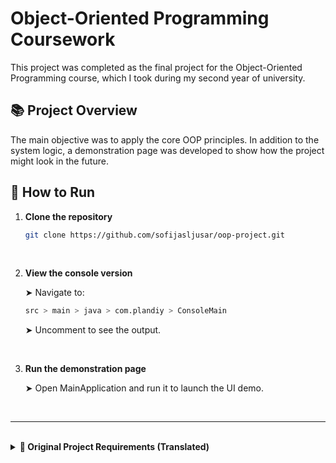 # Object-Oriented Programming Coursework

This project was completed as the final project for the Object-Oriented Programming course, which I took during my second year of university.

## 📚 Project Overview

The main objective was to apply the core OOP principles.
In addition to the system logic, a demonstration page was developed to show how the project might look in the future.

## 🚀 How to Run

1. **Clone the repository**
   ```bash
   git clone https://github.com/sofijasljusar/oop-project.git
   ```
   
   <br>

2. **View the console version**
   <p>➤ Navigate to:</p>

   ```bash
   src > main > java > com.plandiy > ConsoleMain
   ```

   <p>➤ Uncomment to see the output.</p>

   <br>

3. **Run the demonstration page**
   <p>➤ Open MainApplication and run it to launch the UI demo.</p>

   <br>
---
   <br>

<details>
<summary><strong>📄 Original Project Requirements (Translated)</strong></summary>

<br>

#### Project Management System

The project management system is designed for planning, organizing, and controlling the execution of projects. It helps track tasks, deadlines, resources, and team collaboration. The system must support the following functionality:

#### Core Functional Requirements

- Create and manage projects, tasks, and subtasks
- Assign executors to tasks and track their progress
- Set and monitor task deadlines
- Manage project resources (human and material)
- Generate reports on project status and team performance
- Track project budgets and expenses
- Facilitate communication between project participants

#### Class Hierarchy

- **`Project`**  
  *Attributes:* ID, name, description, start date, end date, status, list of tasks, budget  
  *Methods:* add/remove task, update status, calculate progress  
  *Relations:* composition with `Task`, aggregation with `User`

- **`Task`**  
  *Attributes:* ID, name, description, status, priority, start date, deadline, executor, list of subtasks  
  *Methods:* add/remove subtask, assign executor, update status  
  *Relations:* composition with `Subtask`, aggregation with `User`

- **`Subtask`** *(inherits from `Task`)*  
  *Additional attributes and methods specific to subtasks*

- **`User`**  
  *Attributes:* ID, name, email, role, list of assigned tasks  
  *Methods:* add/remove task, update user info  
  *Relations:* aggregation with `Task`

- **`Resource`**  
  *Attributes:* ID, name, type (human/material), availability, cost  
  *Methods:* check availability, reserve, release

- **`Budget`**  
  *Attributes:* total budget, spent amount, remaining  
  *Methods:* add expense, check balance, generate financial report

- **`Report`**  
  *Attributes:* report type, period, data  
  *Methods:* generate report, export in different formats

- **`Communication`**  
  *Attributes:* sender, recipient, subject, content, date  
  *Methods:* send message, receive message, mark as read

- **`ProjectManagementSystem`**  
  *Attributes:* list of projects, users, resources  
  *Methods:* create project, assign user, manage resources, generate reports  
  *Relations:* composition with `Project`, `User`, `Resource`, `Report`

#### Application of SOLID Principles

- **SRP (Single Responsibility):**  
  Each component (task, resource, user) is represented by a dedicated class with its own responsibilities.

- **OCP (Open/Closed):**  
  New task or resource types can be added without changing existing code; supports modular extension.

- **LSP (Liskov Substitution):**  
  Different task or user types can be handled through a unified interface.

- **ISP (Interface Segregation):**  
  A user doesn’t need to know the internals of planning algorithms; a manager doesn’t need details of reporting internals.

- **DIP (Dependency Inversion):**  
  Abstract dependencies such as storage (database) and authentication are used instead of concrete implementations.

#### Design Patterns to Apply

- **Factory Method:** for creating various task and report types.
- **Observer:** for notifying status changes in tasks and projects.
- **Strategy:** for resource allocation and progress calculation strategies.
- **Command:** for implementing undo/redo functionality.

#### Additional Requirements

- **Advanced Analytics:**  
  Create an `AnalyticsEngine` class with methods for team performance analysis, project deadline forecasting, and risk detection. Integrate it with the main system.

- **Risk Management Enhancements:**  
  Create a `Risk` class with attributes like description, probability, impact, and mitigation strategy.  
  Create a `RiskManager` class for identifying, assessing, and managing risks.  
  Integrate it with `Project` for continuous monitoring.

- **Advanced Scheduling:**  
  Create a `Timeline` class to visualize tasks along a timeline.  
  Implement automatic scheduling/rescheduling based on dependencies and resources.  
  Integrate with `Project` for better deadline management.

- **Notification System:**  
  Create a `Notification` class with attributes like type, content, recipient, and status.  
  Create a `NotificationManager` for generating and sending alerts about deadlines and updates.  
  Integrate it with the system to support automated team communication.

</details>
